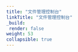 ```yaml
---
title: "文件管理控制台"
linkTitle: "文件管理控制台"
_build:
 render: false 
weight: 53
collapsible: true
---
```



